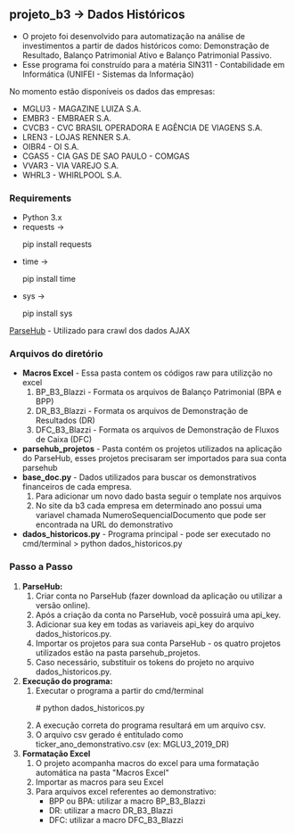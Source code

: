 ## projeto_b3 -> Dados Históricos
 * O projeto foi desenvolvido para automatização na análise de investimentos a partir de dados históricos como: Demonstração de Resultado, Balanço Patrimonial Ativo e Balanço Patrimonial Passivo.
 * Esse programa foi construído para a matéria SIN311 - Contabilidade em Informática (UNIFEI - Sistemas da Informação)

 No momento estão disponíveis os dados das empresas:
 * MGLU3 - MAGAZINE LUIZA S.A.
 * EMBR3 - EMBRAER S.A.
 * CVCB3 - CVC BRASIL OPERADORA E AGÊNCIA DE VIAGENS S.A.
 * LREN3 - LOJAS RENNER S.A.
 * OIBR4 - OI S.A.
 * CGAS5 - CIA GAS DE SAO PAULO - COMGAS
 * VVAR3 - VIA VAREJO S.A.
 * WHRL3 - WHIRLPOOL S.A.

### Requirements
 * Python 3.x
 * requests -> <p>pip install requests</p>
 * time -> <p>pip install time</p>
 * sys -> <p>pip install sys</p>

 [ParseHub](https://www.parsehub.com/) - Utilizado para crawl dos dados AJAX


### Arquivos do diretório
  * **Macros Excel** - Essa pasta contem os códigos raw para utilizção no excel
      1. BP_B3_Blazzi - Formata os arquivos de Balanço Patrimonial (BPA e BPP)
      2. DR_B3_Blazzi - Formata os arquivos de Demonstração de Resultados (DR)
      3. DFC_B3_Blazzi - Formata os arquivos de Demonstração de Fluxos de Caixa (DFC)
  * **parsehub_projetos** - Pasta contém os projetos utilizados na aplicação do ParseHub, esses projetos precisaram ser importados para sua conta parsehub
  * **base_doc.py** - Dados utilizados para buscar os demonstrativos financeiros de cada empresa.
      1. Para adicionar um novo dado basta seguir o template nos arquivos
      2. No site da b3 cada empresa em determinado ano possui uma variavel chamada NumeroSequencialDocumento que pode ser encontrada na URL do demonstrativo
  * **dados_historicos.py** - Programa principal - pode ser executado no cmd/terminal > python dados_historicos.py

### Passo a Passo
1. **ParseHub:**
      1. Criar conta no ParseHub (fazer download da aplicação ou utilizar a versão online).
      2. Após a criação da conta no ParseHub, você possuirá uma api_key.
      3. Adicionar sua key em todas as variaveis api_key do arquivo dados_historicos.py.
      4. Importar os projetos para sua conta ParseHub - os quatro projetos utilizados estão na pasta parsehub_projetos.
      5. Caso necessário, substituir os tokens do projeto no arquivo dados_historicos.py.
  2. **Execução do programa:**
      1. Executar o programa a partir do cmd/terminal      <p># python dados_historicos.py</p>
      2. A execução correta do programa resultará em um arquivo csv.
      3. O arquivo csv gerado é entitulado como ticker_ano_demonstrativo.csv (ex: MGLU3_2019_DR)
  3. **Formatação Excel**
      1. O projeto acompanha macros do excel para uma formatação automática na pasta "Macros Excel"
      2. Importar as macros para seu Excel
      3. Para arquivos excel referentes ao demonstrativo:
          * BPP ou BPA: utilizar a macro BP_B3_Blazzi
          * DR: utilizar a macro DR_B3_Blazzi
          * DFC: utilizar a macro DFC_B3_Blazzi
